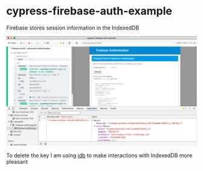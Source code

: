 # cypress-firebase-auth-example

Firebase stores session information in the IndexedDB

![Session info](images/stored-session-info.png)

To delete the key I am using [idb](https://github.com/jakearchibald/idb) to make interactions with IndexedDB more pleasant
